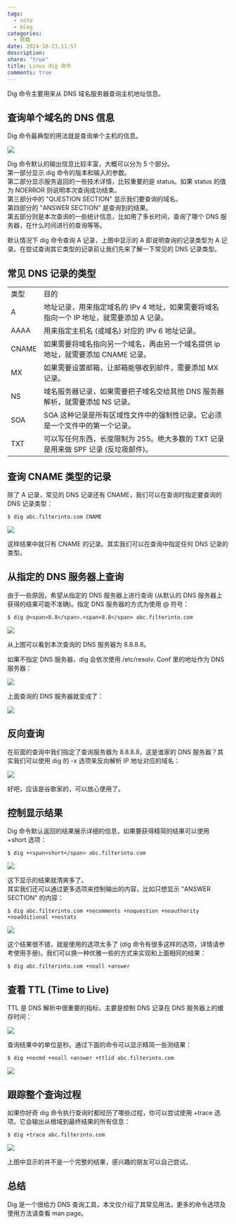 ```yaml
---
tags:
  - note
  - blog
categories:
  - 转载
date: 2024-10-23,11:57
description: 
share: "true"
title: Linux dig 命令
comments: true
---
```


Dig 命令主要用来从 DNS 域名服务器查询主机地址信息。

## 查询单个域名的 DNS 信息

Dig 命令最典型的用法就是查询单个主机的信息。

![](assets/images/908d77e10e4db13237f685dcd0c19004_MD5.png)

Dig 命令默认的输出信息比较丰富，大概可以分为 5 个部分。  
第一部分显示 dig 命令的版本和输入的参数。  
第二部分显示服务返回的一些技术详情，比较重要的是 status。如果 status 的值为 NOERROR 则说明本次查询成功结束。  
第三部分中的 "QUESTION SECTION" 显示我们要查询的域名。  
第四部分的 "ANSWER SECTION" 是查询到的结果。  
第五部分则是本次查询的一些统计信息，比如用了多长时间，查询了哪个 DNS 服务器，在什么时间进行的查询等等。

默认情况下 dig 命令查询 A 记录，上图中显示的 A 即说明查询的记录类型为 A 记录。在尝试查询其它类型的记录前让我们先来了解一下常见的 DNS 记录类型。

## 常见 DNS 记录的类型

<table><tbody><tr><td><span>类型</span></td><td><span>目的</span></td></tr><tr><td><span>A</span></td><td><span>地址记录，用来指定域名的 IPv 4 地址，如果需要将域名指向一个 IP 地址，就需要添加 A 记录。</span></td></tr><tr><td><span>AAAA</span></td><td><span>用来指定主机名 (或域名) 对应的 IPv 6 地址记录。</span></td></tr><tr><td><span>CNAME</span></td><td><span>如果需要将域名指向另一个域名，再由另一个域名提供 ip 地址，就需要添加 CNAME 记录。</span></td></tr><tr><td><span>MX</span></td><td><span>如果需要设置邮箱，让邮箱能够收到邮件，需要添加 MX 记录。</span></td></tr><tr><td><span>NS</span></td><td><span>域名服务器记录，如果需要把子域名交给其他 DNS 服务器解析，就需要添加 NS 记录。</span></td></tr><tr><td><span>SOA</span></td><td><span>SOA 这种记录是所有区域性文件中的强制性记录。它必须是一个文件中的第一个记录。</span></td></tr><tr><td><span>TXT</span></td><td><span>可以写任何东西，长度限制为 255。绝大多数的 TXT 记录是用来做 SPF 记录 (反垃圾邮件)。</span></td></tr></tbody></table>

## 查询 CNAME 类型的记录

除了 A 记录，常见的 DNS 记录还有 CNAME，我们可以在查询时指定要查询的 DNS 记录类型：

```
$ dig abc.filterinto.com CNAME
```

![](assets/images/746b91ebaea1444ff4372a12baa58f3a_MD5.png)

这样结果中就只有 CNAME 的记录。其实我们可以在查询中指定任何 DNS 记录的类型。

## 从指定的 DNS 服务器上查询

由于一些原因，希望从指定的 DNS 服务器上进行查询 (从默认的 DNS 服务器上获得的结果可能不准确)。指定 DNS 服务器的方式为使用 @ 符号：

```
$ dig @<span>8.8</span>.<span>8.8</span> abc.filterinto.com
```

![](assets/images/86785e5bdbd92aac782fa2bd22787d6c_MD5.png)

从上图可以看到本次查询的 DNS 服务器为 8.8.8.8。

如果不指定 DNS 服务器，dig 会依次使用 /etc/resolv. Conf 里的地址作为 DNS 服务器：

![](assets/images/57957d54c030dd0bf2325ff4809a4fca_MD5.png)

上面查询的 DNS 服务器就变成了：

![](assets/images/17e21be6e3cd25c45c8776853ac38ff9_MD5.png)

## 反向查询

在前面的查询中我们指定了查询服务器为 8.8.8.8，这是谁家的 DNS 服务器？其实我们可以使用 dig 的 -x 选项来反向解析 IP 地址对应的域名：

![](assets/images/64acbb8f337e300c82a09496b6fb7da5_MD5.png)

好吧，应该是谷歌家的，可以放心使用了。

## 控制显示结果

Dig 命令默认返回的结果展示详细的信息，如果要获得精简的结果可以使用 +short 选项：

```
$ dig +<span>short</span> abc.filterinto.com
```

![](assets/images/017a0c6fe13d4fbbd993cd4236f37b66_MD5.png)

这下显示的结果就清爽多了。  
其实我们还可以通过更多选项来控制输出的内容，比如只想显示 "ANSWER SECTION" 的内容：

```
$ dig abc.filterinto.com +nocomments +noquestion +noauthority +noadditional +nostats
```

![](assets/images/3bbdd92b1bd4033b63731d431c9a1b38_MD5.png)

这个结果很不错，就是使用的选项太多了 (dig 命令有很多这样的选项，详情请参考使用手册)。我们可以换一种优雅一些的方式来实现和上面相同的结果：

```
$ dig abc.filterinto.com +noall +answer
```

## 查看 TTL (Time to Live)

TTL 是 DNS 解析中很重要的指标，主要是控制 DNS 记录在 DNS 服务器上的缓存时间：

![](assets/images/ecad132c5d3c6ad4f997cb017ce58c51_MD5.png)

查询结果中的单位是秒。通过下面的命令可以显示精简一些测结果：

```
$ dig +nocmd +noall +answer +ttlid abc.filterinto.com
```

![](assets/images/f571d83ef8fb194f1e6de466cedd89f4_MD5.png)

## 跟踪整个查询过程

如果你好奇 dig 命令执行查询时都经历了哪些过程，你可以尝试使用 +trace 选项。它会输出从根域到最终结果的所有信息：

```
$ dig +trace abc.filterinto.com
```

![](assets/images/6524c69e06173110915f283e4bd09adf_MD5.png)

上图中显示的并不是一个完整的结果，感兴趣的朋友可以自己尝试。

## 总结

Dig 是一个很给力 DNS 查询工具，本文仅介绍了其常见用法，更多的命令选项及使用方法请查看 man page。
